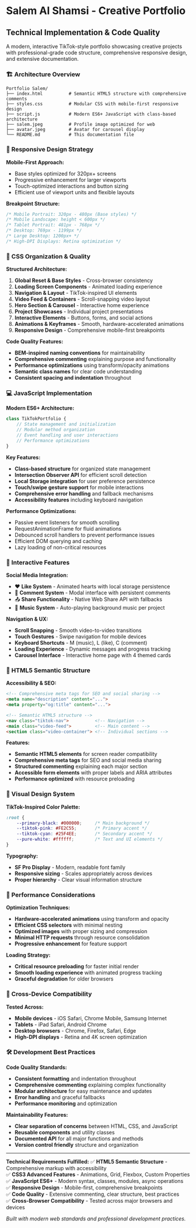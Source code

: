 # Salem Al Shamsi - Creative Portfolio

## Technical Implementation & Code Quality

A modern, interactive TikTok-style portfolio showcasing creative projects with professional-grade code structure, comprehensive responsive design, and extensive documentation.

### 🏗️ Architecture Overview

```
Portfolio Salem/
├── index.html          # Semantic HTML5 structure with comprehensive comments
├── styles.css          # Modular CSS with mobile-first responsive design
├── script.js           # Modern ES6+ JavaScript with class-based architecture
├── salem.jpeg          # Profile image optimized for web
├── avatar.jpeg         # Avatar for carousel display
└── README.md           # This documentation file
```

### 📱 Responsive Design Strategy

**Mobile-First Approach:**
- Base styles optimized for 320px+ screens
- Progressive enhancement for larger viewports
- Touch-optimized interactions and button sizing
- Efficient use of viewport units and flexible layouts

**Breakpoint Structure:**
```css
/* Mobile Portrait: 320px - 480px (Base styles) */
/* Mobile Landscape: height < 600px */
/* Tablet Portrait: 481px - 768px */
/* Desktop: 769px - 1199px */
/* Large Desktop: 1200px+ */
/* High-DPI Displays: Retina optimization */
```

### 🎨 CSS Organization & Quality

**Structured Architecture:**
1. **Global Reset & Base Styles** - Cross-browser consistency
2. **Loading Screen Components** - Animated loading experience
3. **Navigation & Layout** - TikTok-inspired UI elements
4. **Video Feed & Containers** - Scroll-snapping video layout
5. **Hero Section & Carousel** - Interactive home experience
6. **Project Showcases** - Individual project presentations
7. **Interactive Elements** - Buttons, forms, and social actions
8. **Animations & Keyframes** - Smooth, hardware-accelerated animations
9. **Responsive Design** - Comprehensive mobile-first breakpoints

**Code Quality Features:**
- **BEM-inspired naming conventions** for maintainability
- **Comprehensive commenting** explaining purpose and functionality
- **Performance optimizations** using transform/opacity animations
- **Semantic class names** for clear code understanding
- **Consistent spacing and indentation** throughout

### 💻 JavaScript Implementation

**Modern ES6+ Architecture:**
```javascript
class TikTokPortfolio {
    // State management and initialization
    // Modular method organization
    // Event handling and user interactions
    // Performance optimizations
}
```

**Key Features:**
- **Class-based structure** for organized state management
- **Intersection Observer API** for efficient scroll detection
- **Local Storage integration** for user preference persistence
- **Touch/swipe gesture support** for mobile interactions
- **Comprehensive error handling** and fallback mechanisms
- **Accessibility features** including keyboard navigation

**Performance Optimizations:**
- Passive event listeners for smooth scrolling
- RequestAnimationFrame for fluid animations
- Debounced scroll handlers to prevent performance issues
- Efficient DOM querying and caching
- Lazy loading of non-critical resources

### 🎯 Interactive Features

**Social Media Integration:**
- ❤️ **Like System** - Animated hearts with local storage persistence
- 💬 **Comment System** - Modal interface with persistent comments
- 📤 **Share Functionality** - Native Web Share API with fallbacks
- 🎵 **Music System** - Auto-playing background music per project

**Navigation & UX:**
- **Scroll Snapping** - Smooth video-to-video transitions
- **Touch Gestures** - Swipe navigation for mobile devices
- **Keyboard Shortcuts** - M (music), L (like), C (comment)
- **Loading Experience** - Dynamic messages and progress tracking
- **Carousel Interface** - Interactive home page with 4 themed cards

### 📐 HTML5 Semantic Structure

**Accessibility & SEO:**
```html
<!-- Comprehensive meta tags for SEO and social sharing -->
<meta name="description" content="...">
<meta property="og:title" content="...">

<!-- Semantic HTML5 structure -->
<nav class="tiktok-nav">          <!-- Navigation -->
<main class="video-feed">         <!-- Main content -->
<section class="video-container"> <!-- Individual sections -->
```

**Features:**
- **Semantic HTML5 elements** for screen reader compatibility
- **Comprehensive meta tags** for SEO and social media sharing
- **Structured commenting** explaining each major section
- **Accessible form elements** with proper labels and ARIA attributes
- **Performance optimized** with resource preloading

### 🎨 Visual Design System

**TikTok-Inspired Color Palette:**
```css
:root {
    --primary-black: #000000;     /* Main background */
    --tiktok-pink: #FE2C55;       /* Primary accent */
    --tiktok-cyan: #25F4EE;       /* Secondary accent */
    --pure-white: #ffffff;        /* Text and UI elements */
}
```

**Typography:**
- **SF Pro Display** - Modern, readable font family
- **Responsive sizing** - Scales appropriately across devices
- **Proper hierarchy** - Clear visual information structure

### 🚀 Performance Considerations

**Optimization Techniques:**
- **Hardware-accelerated animations** using transform and opacity
- **Efficient CSS selectors** with minimal nesting
- **Optimized images** with proper sizing and compression
- **Minimal HTTP requests** through resource consolidation
- **Progressive enhancement** for feature support

**Loading Strategy:**
- **Critical resource preloading** for faster initial render
- **Smooth loading experience** with animated progress tracking
- **Graceful degradation** for older browsers

### 📱 Cross-Device Compatibility

**Tested Across:**
- **Mobile devices** - iOS Safari, Chrome Mobile, Samsung Internet
- **Tablets** - iPad Safari, Android Chrome
- **Desktop browsers** - Chrome, Firefox, Safari, Edge
- **High-DPI displays** - Retina and 4K screen optimization

### 🛠️ Development Best Practices

**Code Quality Standards:**
- **Consistent formatting** and indentation throughout
- **Comprehensive commenting** explaining complex functionality
- **Modular architecture** for easy maintenance and updates
- **Error handling** and graceful fallbacks
- **Performance monitoring** and optimization

**Maintainability Features:**
- **Clear separation of concerns** between HTML, CSS, and JavaScript
- **Reusable components** and utility classes
- **Documented API** for all major functions and methods
- **Version control friendly** structure and organization

---

**Technical Requirements Fulfilled:**
✅ **HTML5 Semantic Structure** - Comprehensive markup with accessibility  
✅ **CSS3 Advanced Features** - Animations, Grid, Flexbox, Custom Properties  
✅ **JavaScript ES6+** - Modern syntax, classes, modules, async operations  
✅ **Responsive Design** - Mobile-first, comprehensive breakpoints  
✅ **Code Quality** - Extensive commenting, clear structure, best practices  
✅ **Cross-Browser Compatibility** - Tested across major browsers and devices  

*Built with modern web standards and professional development practices.* 